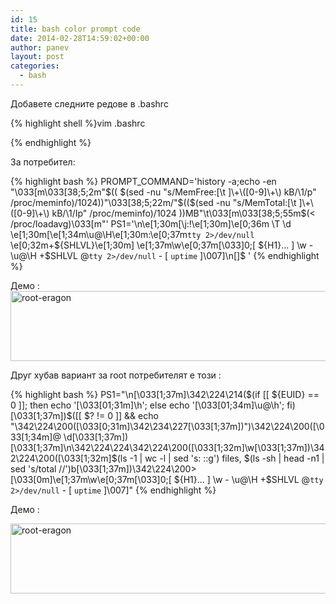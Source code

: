 ```yaml
---
id: 15
title: bash color prompt code
date: 2014-02-28T14:59:02+00:00
author: panev
layout: post
categories:
  - bash
---
```

Добавете следните редове в .bashrc 

{% highlight shell %}vim .bashrc

{% endhighlight %}

За потребител:

{% highlight bash %}
PROMPT_COMMAND='history -a;echo -en "\033[m\033[38;5;2m"$(( $(sed -nu "s/MemFree:[\t ]\+\([0-9]\+\) kB/\1/p" /proc/meminfo)/1024))"\033[38;5;22m/"$(($(sed -nu "s/MemTotal:[\t ]\+\([0-9]\+\) kB/\1/Ip" /proc/meminfo)/1024 ))MB"\t\033[m\033[38;5;55m$(&lt; /proc/loadavg)\033[m"'
PS1='\n\e[1;30m[\j:\!\e[1;30m]\e[0;36m \T \d \e[1;30m[\e[1;34m\u@\H\e[1;30m:\e[0;37m`tty 2>/dev/null` \e[0;32m+${SHLVL}\e[1;30m] \e[1;37m\w\e[0;37m\[\033]0;[ ${H1}... ] \w - \u@\H +$SHLVL @`tty 2>/dev/null` - [ `uptime` ]\007\]\n\[\]\$ '
{% endhighlight %}

Демо :  
[<img src="http://panevinfo.eu/blog//wp-content/uploads/2014/02/root-eragon1.png" alt="root-eragon" width="835" height="112" class="alignleft size-full wp-image-538" srcset="https://www.panevinfo.eu/wp-content/uploads/2014/02/root-eragon1.png 835w, https://www.panevinfo.eu/wp-content/uploads/2014/02/root-eragon1-300x40.png 300w, https://www.panevinfo.eu/wp-content/uploads/2014/02/root-eragon1-768x103.png 768w" sizes="(max-width: 835px) 100vw, 835px" />](http://panevinfo.eu/blog//wp-content/uploads/2014/02/root-eragon1.png)

Друг хубав вариант за root потребителят е този :

{% highlight bash %}
PS1="\n\[\033[1;37m\]\342\224\214($(if [[ ${EUID} == 0 ]]; then echo '\[\033[01;31m\]\h'; else echo '\[\033[01;34m\]\u@\h'; fi)\[\033[1;37m\])\$([[ \$? != 0 ]] && echo \"\342\224\200(\[\033[0;31m\]\342\234\227\[\033[1;37m\])\")\342\224\200(\[\033[1;34m\]\@ \d\[\033[1;37m\])\[\033[1;37m\]\n\342\224\224\342\224\200(\[\033[1;32m\]\w\[\033[1;37m\])\342\224\200(\[\033[1;32m\]\$(ls -1 | wc -l | sed 's: ::g') files, \$(ls -sh | head -n1 | sed 's/total //')b\[\033[1;37m\])\342\224\200> \[\033[0m\]\e[1;37m\w\e[0;37m\[\033]0;[ ${H1}... ] \w - \u@\H +$SHLVL @`tty 2>/dev/null` - [ `uptime` ]\007\]"
{% endhighlight %}

Демо :

[<img src="http://panevinfo.eu/blog//wp-content/uploads/2014/02/root-eragon3.png" alt="root-eragon" width="835" height="112" class="alignleft size-full wp-image-540" srcset="https://www.panevinfo.eu/wp-content/uploads/2014/02/root-eragon3.png 835w, https://www.panevinfo.eu/wp-content/uploads/2014/02/root-eragon3-300x40.png 300w, https://www.panevinfo.eu/wp-content/uploads/2014/02/root-eragon3-768x103.png 768w" sizes="(max-width: 835px) 100vw, 835px" />](http://panevinfo.eu/blog//wp-content/uploads/2014/02/root-eragon3.png)